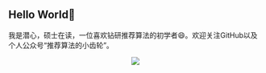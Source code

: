 ## Hello World👋

<p>我是潜心，硕士在读，一位喜欢钻研推荐算法的初学者😄。欢迎关注GitHub以及个人公众号“推荐算法的小齿轮”。</p>
<div align="center">
  <p>
    <a href="https://github.com/ZiyaoGeng">
      <img align="center" src="https://github-readme-stats.vercel.app/api?username=ZiyaoGeng&hide=prs&count_private=true&show_icons=false&bg_color=30,e96443,904e95&title_color=fff&text_color=fff"/>
    </a>
  </p>
</div>

<!--
<p style="float: left">
    <a href="https://github.com/ZiyaoGeng">
      <img align="center" src="https://github-readme-stats.vercel.app/api?username=ZiyaoGeng&hide=prs&count_private=true&show_icons=false&bg_color=30,e96443,904e95&title_color=fff&text_color=fff"/>
    </a>
    <a href="https://github.com/ZiyaoGeng">
      <img align="center" src="https://github-readme-stats.vercel.app/api/top-langs/?username=ZiyaoGeng&layout=compact"/>
    </a>
  </p>
-->
<!--
**ZiyaoGeng/ZiyaoGeng** is a ✨ _special_ ✨ repository because its `README.md` (this file) appears on your GitHub profile.

Here are some ideas to get you started:

- 🔭 I’m currently working on ...
- 🌱 I’m currently learning ...
- 👯 I’m looking to collaborate on ...
- 🤔 I’m looking for help with ...
- 💬 Ask me about ...
- 📫 How to reach me: ...
- 😄 Pronouns: ...
- ⚡ Fun fact: ...
-->
